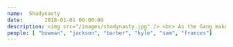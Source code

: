 ```yaml
---
name:  Shadynasty
date:       2018-01-01 00:00:00
description: <img src="/images/shadynasty.jpg" /> <br> As the Gang makes fun of Frank as he makes a hoagie inside of his mouth, an old man arrives. Frank and the man begin fighting. After Frank smashes a beer bottle on his head, he introduces him as his older brother Gino. The two bicker with each other about stealing the love of each other's lives from each other. The rest of the gang pulls up seats to hear about the story which takes place in the 1960s. When Frank was 19, Gino got him a job at a jazz club and he fell in love with a girl named Shadynasty. The Reynolds brothers eventually opened up their own club. Shadynasty's former lover Reggie came to politely yell at Frank and Gino beat him up. Gino and Reggie were sent to prison, and once they got out Gino was addicted to cocaine which Frank didn't approve of. Reggie later came to the club as a Black Panther to politely give a pamphlet to Gino, but Frank was worried he was reaching for a gun so he shoots Reggie in the arm. Frank doing cocaine From BTS-video Frank flees to South America where he worked in quality control at a cocaine farm. He missed Shadynasty too much after two years so he returned to find her in the arms of Gino. She is also addicted to cocaine and he makes her choose between him and drugs and she chose drugs. Gino says that she left him soon after. He says that he found love letters that he believed to be Frank's. The gang then reads in a letter that she will be at the airport. The gang then goes to the airport to find Shadynasty with Reggie. Reggie is detained by airport security, as he is apparently on the no-fly list, and Frank and Gino leave, saying that Shadynasty didn't really age well anyway.<img src="/images/shadynastyteam.jpg" style = "max-width:100%" /> <br>
people: [ "bowman", "jackson", "barber", "kyle", "sam", "frances"]
---
```

